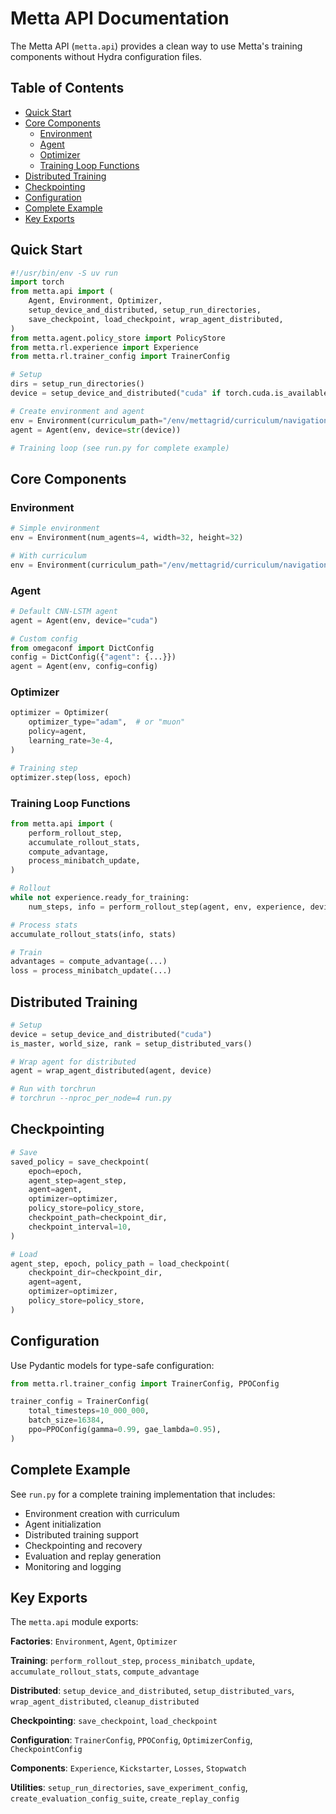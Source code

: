 # Metta API Documentation

The Metta API (`metta.api`) provides a clean way to use Metta's training components without Hydra configuration files.

## Table of Contents

- [Quick Start](#quick-start)
- [Core Components](#core-components)
  - [Environment](#environment)
  - [Agent](#agent)
  - [Optimizer](#optimizer)
  - [Training Loop Functions](#training-loop-functions)
- [Distributed Training](#distributed-training)
- [Checkpointing](#checkpointing)
- [Configuration](#configuration)
- [Complete Example](#complete-example)
- [Key Exports](#key-exports)

## Quick Start

```python
#!/usr/bin/env -S uv run
import torch
from metta.api import (
    Agent, Environment, Optimizer,
    setup_device_and_distributed, setup_run_directories,
    save_checkpoint, load_checkpoint, wrap_agent_distributed,
)
from metta.agent.policy_store import PolicyStore
from metta.rl.experience import Experience
from metta.rl.trainer_config import TrainerConfig

# Setup
dirs = setup_run_directories()
device = setup_device_and_distributed("cuda" if torch.cuda.is_available() else "cpu")

# Create environment and agent
env = Environment(curriculum_path="/env/mettagrid/curriculum/navigation/bucketed")
agent = Agent(env, device=str(device))

# Training loop (see run.py for complete example)
```

## Core Components

### Environment

```python
# Simple environment
env = Environment(num_agents=4, width=32, height=32)

# With curriculum
env = Environment(curriculum_path="/env/mettagrid/curriculum/navigation/bucketed")
```

### Agent

```python
# Default CNN-LSTM agent
agent = Agent(env, device="cuda")

# Custom config
from omegaconf import DictConfig
config = DictConfig({"agent": {...}})
agent = Agent(env, config=config)
```

### Optimizer

```python
optimizer = Optimizer(
    optimizer_type="adam",  # or "muon"
    policy=agent,
    learning_rate=3e-4,
)

# Training step
optimizer.step(loss, epoch)
```

### Training Loop Functions

```python
from metta.api import (
    perform_rollout_step,
    accumulate_rollout_stats,
    compute_advantage,
    process_minibatch_update,
)

# Rollout
while not experience.ready_for_training:
    num_steps, info = perform_rollout_step(agent, env, experience, device, timer)

# Process stats
accumulate_rollout_stats(info, stats)

# Train
advantages = compute_advantage(...)
loss = process_minibatch_update(...)
```

## Distributed Training

```python
# Setup
device = setup_device_and_distributed("cuda")
is_master, world_size, rank = setup_distributed_vars()

# Wrap agent for distributed
agent = wrap_agent_distributed(agent, device)

# Run with torchrun
# torchrun --nproc_per_node=4 run.py
```

## Checkpointing

```python
# Save
saved_policy = save_checkpoint(
    epoch=epoch,
    agent_step=agent_step,
    agent=agent,
    optimizer=optimizer,
    policy_store=policy_store,
    checkpoint_path=checkpoint_dir,
    checkpoint_interval=10,
)

# Load
agent_step, epoch, policy_path = load_checkpoint(
    checkpoint_dir=checkpoint_dir,
    agent=agent,
    optimizer=optimizer,
    policy_store=policy_store,
)
```

## Configuration

Use Pydantic models for type-safe configuration:

```python
from metta.rl.trainer_config import TrainerConfig, PPOConfig

trainer_config = TrainerConfig(
    total_timesteps=10_000_000,
    batch_size=16384,
    ppo=PPOConfig(gamma=0.99, gae_lambda=0.95),
)
```

## Complete Example

See `run.py` for a complete training implementation that includes:

- Environment creation with curriculum
- Agent initialization
- Distributed training support
- Checkpointing and recovery
- Evaluation and replay generation
- Monitoring and logging

## Key Exports

The `metta.api` module exports:

**Factories**: `Environment`, `Agent`, `Optimizer`

**Training**: `perform_rollout_step`, `process_minibatch_update`, `accumulate_rollout_stats`, `compute_advantage`

**Distributed**: `setup_device_and_distributed`, `setup_distributed_vars`, `wrap_agent_distributed`,
`cleanup_distributed`

**Checkpointing**: `save_checkpoint`, `load_checkpoint`

**Configuration**: `TrainerConfig`, `PPOConfig`, `OptimizerConfig`, `CheckpointConfig`

**Components**: `Experience`, `Kickstarter`, `Losses`, `Stopwatch`

**Utilities**: `setup_run_directories`, `save_experiment_config`, `create_evaluation_config_suite`,
`create_replay_config`
